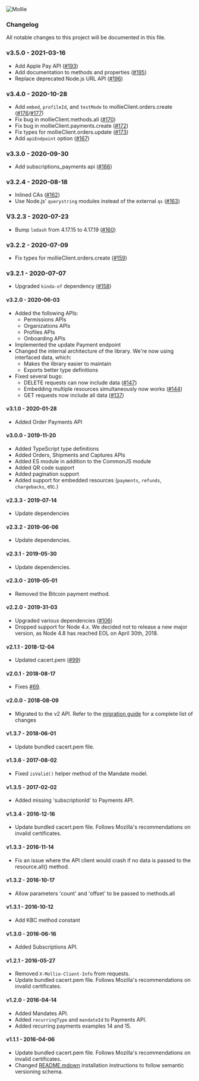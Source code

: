 ![Mollie](https://www.mollie.com/files/Mollie-Logo-Style-Small.png)

### Changelog

All notable changes to this project will be documented in this file.

### v3.5.0 - 2021-03-16

  - Add Apple Pay API ([#193](https://github.com/mollie/mollie-api-node/pull/193))
  - Add documentation to methods and properties ([#195](https://github.com/mollie/mollie-api-node/pull/195))
  - Replace deprecated Node.js URL API ([#196](https://github.com/mollie/mollie-api-node/pull/196))

### v3.4.0 - 2020-10-28
  - Add `embed`, `profileId`, and `testMode` to mollieClient.orders.create ([#176](https://github.com/mollie/mollie-api-node/pull/176)/[#177](https://github.com/mollie/mollie-api-node/pull/177))
  - Fix bug in mollieClient.methods.all ([#170](https://github.com/mollie/mollie-api-node/pull/170))
  - Fix bug in mollieClient.payments.create ([#172](https://github.com/mollie/mollie-api-node/pull/172))
  - Fix types for mollieClient.orders.update ([#173](https://github.com/mollie/mollie-api-node/pull/173))
  - Add `apiEndpoint` option ([#167](https://github.com/mollie/mollie-api-node/pull/167))

### v3.3.0 - 2020-09-30
  - Add subscriptions_payments api ([#166](https://github.com/mollie/mollie-api-node/pull/166))

### v3.2.4 - 2020-08-18
  - Inlined CAs ([#162](https://github.com/mollie/mollie-api-node/pull/162))
  - Use Node.js' `querystring` modules instead of the external `qs` ([#163](https://github.com/mollie/mollie-api-node/pull/163))

### V3.2.3 - 2020-07-23
  - Bump `lodash` from 4.17.15 to 4.17.19 ([#160](https://github.com/mollie/mollie-api-node/pull/160))

### v3.2.2 - 2020-07-09
  - Fix types for mollieClient.orders.create ([#159](https://github.com/mollie/mollie-api-node/pull/159))

### v3.2.1 - 2020-07-07
  - Upgraded `kinda-of` dependency ([#158](https://github.com/mollie/mollie-api-node/pull/158))

#### v3.2.0 - 2020-06-03
  - Added the following APIs:
    - Permissions APIs
    - Organizations APIs
    - Profiles APIs
    - Onboarding APIs
  - Implemented the update Payment endpoint
  - Changed the internal architecture of the library. We're now using interfaced data, which:
    - Makes the library easier to maintain
    - Exports better type definitions
  - Fixed several bugs:
    - DELETE requests can now include data ([#147](https://github.com/mollie/mollie-api-node/issues/147))
    - Embedding multiple resources simultaneously now works ([#144](https://github.com/mollie/mollie-api-node/issues/144))
    - GET requests now include all data ([#137](https://github.com/mollie/mollie-api-node/issues/137))

#### v3.1.0 - 2020-01-28
  - Added Order Payments API

#### v3.0.0 - 2019-11-20
  - Added TypeScript type definitions
  - Added Orders, Shipments and Captures APIs
  - Added ES module in addition to the CommonJS module
  - Added QR code support
  - Added pagination support
  - Added support for embedded resources (`payments`, `refunds`, `chargebacks`, etc.)

#### v2.3.3 - 2019-07-14
  - Update dependencies

#### v2.3.2 - 2019-06-06
  - Update dependencies.

#### v2.3.1 - 2019-05-30
  - Update dependencies.

#### v2.3.0 - 2019-05-01
  - Removed the Bitcoin payment method.

#### v2.2.0 - 2019-31-03
  - Upgraded various dependencies ([#106](https://github.com/mollie/mollie-api-node/pull/106))
  - Dropped support for Node 4.x. We decided not to release a new major version, as Node 4.8 has reached EOL on April 30th, 2018.

#### v2.1.1 - 2018-12-04
  - Updated cacert.pem ([#99](https://github.com/mollie/mollie-api-node/pull/99))

#### v2.0.1 - 2018-08-17
  - Fixes [#69](https://github.com/mollie/mollie-api-node/issues/69).

#### v2.0.0 - 2018-08-09
  - Migrated to the v2 API. Refer to the [migration guide](https://docs.mollie.com/migrating-v1-to-v2) for a complete list of changes

#### v1.3.7 - 2018-06-01
  - Update bundled cacert.pem file.

#### v1.3.6 - 2017-08-02
  - Fixed `isValid()` helper method of the Mandate model.

#### v1.3.5 - 2017-02-02
  - Added missing 'subscriptionId' to Payments API.

#### v1.3.4 - 2016-12-16
  - Update bundled cacert.pem file. Follows Mozilla's recommendations on invalid certificates.

#### v1.3.3 - 2016-11-14
  - Fix an issue where the API client would crash if no data is passed to the resource.all() method.

#### v1.3.2 - 2016-10-17
  - Allow parameters 'count' and 'offset' to be passed to methods.all

#### v1.3.1 - 2016-10-12
  - Add KBC method constant

#### v1.3.0 - 2016-06-16
  - Added Subscriptions API.

#### v1.2.1 - 2016-05-27
  - Removed `X-Mollie-Client-Info` from requests.
  - Update bundled cacert.pem file. Follows Mozilla's recommendations on invalid certificates.

#### v1.2.0 - 2016-04-14
  - Added Mandates API.
  - Added `recurringType` and `mandateId` to Payments API.
  - Added recurring payments examples 14 and 15.

#### v1.1.1 - 2016-04-06
  - Update bundled cacert.pem file. Follows Mozilla's recommendations on invalid certificates.
  - Changed [README.mdown](README.mdown) installation instructions to follow semantic versioning schema.
